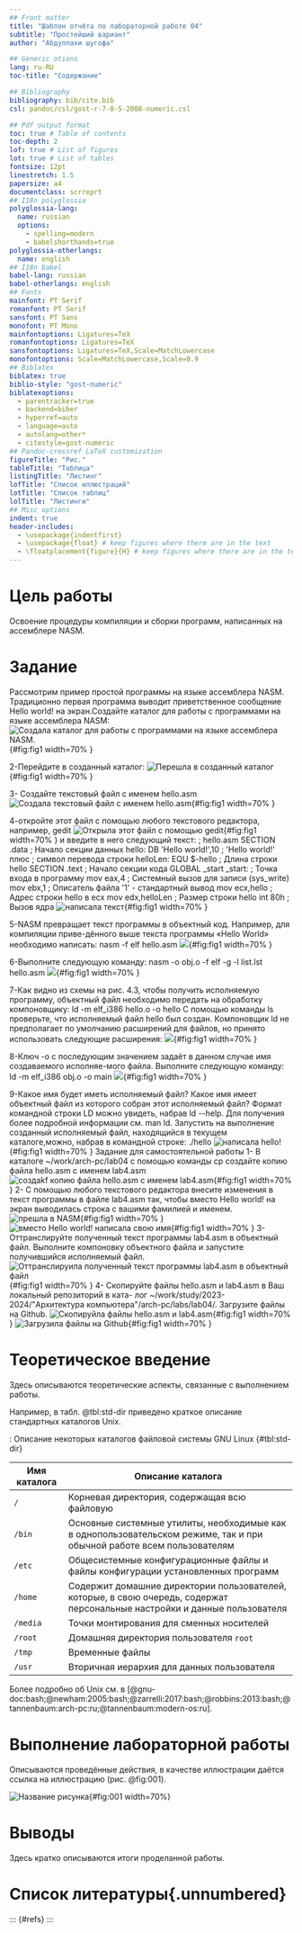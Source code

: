 ```yaml
---
## Front matter
title: "Шаблон отчёта по лабораторной работе 04"
subtitle: "Простейший вариант"
author: "Абдуллахи шугофа"

## Generic otions
lang: ru-RU
toc-title: "Содержание"

## Bibliography
bibliography: bib/cite.bib
csl: pandoc/csl/gost-r-7-0-5-2008-numeric.csl

## Pdf output format
toc: true # Table of contents
toc-depth: 2
lof: true # List of figures
lot: true # List of tables
fontsize: 12pt
linestretch: 1.5
papersize: a4
documentclass: scrreprt
## I18n polyglossia
polyglossia-lang:
  name: russian
  options:
	- spelling=modern
	- babelshorthands=true
polyglossia-otherlangs:
  name: english
## I18n babel
babel-lang: russian
babel-otherlangs: english
## Fonts
mainfont: PT Serif
romanfont: PT Serif
sansfont: PT Sans
monofont: PT Mono
mainfontoptions: Ligatures=TeX
romanfontoptions: Ligatures=TeX
sansfontoptions: Ligatures=TeX,Scale=MatchLowercase
monofontoptions: Scale=MatchLowercase,Scale=0.9
## Biblatex
biblatex: true
biblio-style: "gost-numeric"
biblatexoptions:
  - parentracker=true
  - backend=biber
  - hyperref=auto
  - language=auto
  - autolang=other*
  - citestyle=gost-numeric
## Pandoc-crossref LaTeX customization
figureTitle: "Рис."
tableTitle: "Таблица"
listingTitle: "Листинг"
lofTitle: "Список иллюстраций"
lotTitle: "Список таблиц"
lolTitle: "Листинги"
## Misc options
indent: true
header-includes:
  - \usepackage{indentfirst}
  - \usepackage{float} # keep figures where there are in the text
  - \floatplacement{figure}{H} # keep figures where there are in the text
---
```


# Цель работы

Освоение процедуры компиляции и сборки программ, написанных на ассемблере NASM.
# Задание
Рассмотрим пример простой программы на языке ассемблера NASM. Традиционно первая программа выводит приветственное сообщение Hello world! на экран.Создайте каталог для работы с программами на языке ассемблера NASM:
![Создала каталог для работы с программами на языке ассемблера NASM.](/labs/lab04/report/image/1.png){#fig:fig1 width=70% }

2-Перейдите в созданный каталог:
![Перешла в созданный каталог](/labs/lab04/report/image/2.jpg){#fig:fig1 width=70% }

3- Создайте текстовый файл с именем hello.asm
![Создала текстовый файл с именем hello.asm](/labs/lab04/report/image/3.png){#fig:fig1 width=70% }

4-откройте этот файл с помощью любого текстового редактора, например, gedit
![Открыла этот файл с помощью gedit](/labs/lab04/report/image/4.1.png){#fig:fig1 width=70% }
и введите в него следующий текст:
; hello.asm
SECTION .data ; Начало секции данных
hello: DB 'Hello world!',10 ; 'Hello world!' плюс
; символ перевода строки
helloLen: EQU $-hello ; Длина строки hello
SECTION .text ; Начало секции кода
GLOBAL _start
_start: ; Точка входа в программу
mov eax,4 ; Системный вызов для записи (sys_write)
mov ebx,1 ; Описатель файла '1' - стандартный вывод
mov ecx,hello ; Адрес строки hello в ecx
mov edx,helloLen ; Размер строки hello
int 80h ; Вызов ядра
![написала текст](/labs/lab04/report/image/4.png){#fig:fig1 width=70% }

5-NASM превращает текст программы в объектный код. Например, для компиляции приве-дённого выше текста программы «Hello World» необходимо написать:
nasm -f elf hello.asm
![](/labs/lab04/report/image/5.png){#fig:fig1 width=70% }

6-Выполните следующую команду:
nasm -o obj.o -f elf -g -l list.lst hello.asm
![](/labs/lab04/report/image/6.png){#fig:fig1 width=70% }

7-Как видно из схемы на рис. 4.3, чтобы получить исполняемую программу, объектный файл необходимо передать на обработку компоновщику:
ld -m elf_i386 hello.o -o hello
С помощью команды ls проверьте, что исполняемый файл hello был создан.
Компоновщик ld не предполагает по умолчанию расширений для файлов, но принято использовать следующие расширения:
![](/labs/lab04/report/image/7.png){#fig:fig1 width=70% }

8-Ключ -o с последующим значением задаёт в данном случае имя создаваемого исполняе-мого файла.
Выполните следующую команду:
ld -m elf_i386 obj.o -o main
![](/labs/lab04/report/image/8.png){#fig:fig1 width=70% }

9-Какое имя будет иметь исполняемый файл? Какое имя имеет объектный файл из которого cобран этот исполняемый файл?
Формат командной строки LD можно увидеть, набрав ld --help. Для получения более подробной информации см. man ld.
Запустить на выполнение созданный исполняемый файл, находящийся в текущем каталоге,можно, набрав в командной строке:
./hello
![написала hello!](/labs/lab04/report/image/9.png){#fig:fig1 width=70% }
Задание для самостоятельной работы
1- В каталоге ~/work/arch-pc/lab04 с помощью команды cp создайте копию файла
hello.asm с именем lab4.asm
![создаkf копию файла hello.asm с именем lab4.asm](/labs/lab04/report/image/10.png){#fig:fig1 width=70% }
2- С помощью любого текстового редактора внесите изменения в текст программы в
файле lab4.asm так, чтобы вместо Hello world! на экран выводилась строка с вашими
фамилией и именем.
![прешла в NASM](/labs/lab04/report/image/11.1.png){#fig:fig1 width=70% }
![вместо Hello world! написала свою имя](/labs/lab04/report/image/11.png){#fig:fig1 width=70% }
3-Оттранслируйте полученный текст программы lab4.asm в объектный файл. Выполните
компоновку объектного файла и запустите получившийся исполняемый файл.
![Оттранслируила полученный текст программы lab4.asm в объектный файл](/labs/lab04/report/image/12.png){#fig:fig1 width=70% }
4- Скопируйте файлы hello.asm и lab4.asm в Ваш локальный репозиторий в ката-
лог ~/work/study/2023-2024/"Архитектура компьютера"/arch-pc/labs/lab04/.
Загрузите файлы на Github.
![Скопируйла файлы hello.asm и lab4.asm](/labs/lab04/report/image/13.png){#fig:fig1 width=70% }
![Загрузила файлы на Github](/labs/lab04/report/image/14.png){#fig:fig1 width=70% }
# Теоретическое введение

Здесь описываются теоретические аспекты, связанные с выполнением работы.

Например, в табл. @tbl:std-dir приведено краткое описание стандартных каталогов Unix.

: Описание некоторых каталогов файловой системы GNU Linux {#tbl:std-dir}

| Имя каталога | Описание каталога                                                                                                          |
|--------------|----------------------------------------------------------------------------------------------------------------------------|
| `/`          | Корневая директория, содержащая всю файловую                                                                               |
| `/bin `      | Основные системные утилиты, необходимые как в однопользовательском режиме, так и при обычной работе всем пользователям     |
| `/etc`       | Общесистемные конфигурационные файлы и файлы конфигурации установленных программ                                           |
| `/home`      | Содержит домашние директории пользователей, которые, в свою очередь, содержат персональные настройки и данные пользователя |
| `/media`     | Точки монтирования для сменных носителей                                                                                   |
| `/root`      | Домашняя директория пользователя  `root`                                                                                   |
| `/tmp`       | Временные файлы                                                                                                            |
| `/usr`       | Вторичная иерархия для данных пользователя                                                                                 |

Более подробно об Unix см. в [@gnu-doc:bash;@newham:2005:bash;@zarrelli:2017:bash;@robbins:2013:bash;@tannenbaum:arch-pc:ru;@tannenbaum:modern-os:ru].

# Выполнение лабораторной работы

Описываются проведённые действия, в качестве иллюстрации даётся ссылка на иллюстрацию (рис. @fig:001).

![Название рисунка](image/placeimg_800_600_tech.jpg){#fig:001 width=70%}

# Выводы

Здесь кратко описываются итоги проделанной работы.

# Список литературы{.unnumbered}

::: {#refs}
:::

